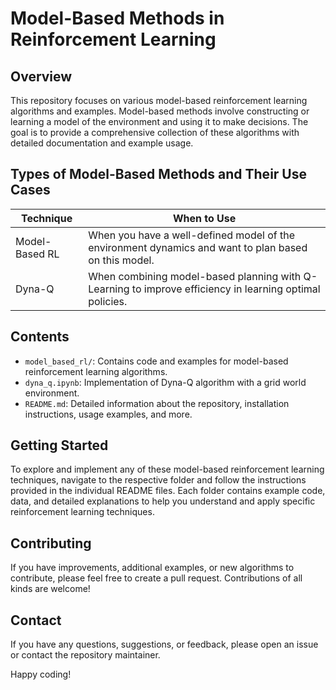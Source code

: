 # Model-Based Methods in Reinforcement Learning

## Overview

This repository focuses on various model-based reinforcement learning algorithms and examples. Model-based methods involve constructing or learning a model of the environment and using it to make decisions. The goal is to provide a comprehensive collection of these algorithms with detailed documentation and example usage.

## Types of Model-Based Methods and Their Use Cases

| Technique           | When to Use                                                                                              |
|---------------------|----------------------------------------------------------------------------------------------------------|
| Model-Based RL      | When you have a well-defined model of the environment dynamics and want to plan based on this model.     |
| Dyna-Q              | When combining model-based planning with Q-Learning to improve efficiency in learning optimal policies.  |

## Contents

- `model_based_rl/`: Contains code and examples for model-based reinforcement learning algorithms.
- `dyna_q.ipynb`: Implementation of Dyna-Q algorithm with a grid world environment.
- `README.md`: Detailed information about the repository, installation instructions, usage examples, and more.

## Getting Started

To explore and implement any of these model-based reinforcement learning techniques, navigate to the respective folder and follow the instructions provided in the individual README files. Each folder contains example code, data, and detailed explanations to help you understand and apply specific reinforcement learning techniques.


## Contributing

If you have improvements, additional examples, or new algorithms to contribute, please feel free to create a pull request. Contributions of all kinds are welcome!

## Contact

If you have any questions, suggestions, or feedback, please open an issue or contact the repository maintainer.

Happy coding!


